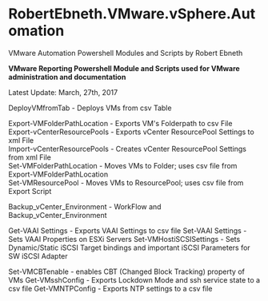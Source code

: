 # RobertEbneth.VMware.vSphere.Automation
VMware Automation Powershell Modules and Scripts by Robert Ebneth

**VMware Reporting Powershell Module and Scripts
used for VMware administration and documentation**

Latest Update: March, 27th, 2017

DeployVMfromTab					- Deploys VMs from csv Table  

Export-VMFolderPathLocation		- Exports VM's Folderpath to csv File  
Export-vCenterResourcePools		- Exports vCenter ResourcePool Settings to xml File  
Import-vCenterResourcePools		- Creates vCenter ResourcePool Settings from xml File  
Set-VMFolderPathLocation		- Moves VMs to Folder; uses csv file from Export-VMFolderPathLocation  
Set-VMResourcePool				- Moves VMs to ResourcePool; uses csv file from Export Script  

Backup_vCenter_Environment		- WorkFlow and Backup_vCenter_Environment  

Get-VAAI Settings				- Exports VAAI Settings to csv file 
Set-VAAI Settings				- Sets VAAI Properties on ESXi Servers 
Set-VMHostiSCSISettings			- Sets Dynamic/Static iSCSI Target bindings and important iSCSI Parameters for SW iSCSI Adapter  

Set-VMCBTenable					- enables CBT (Changed Block Tracking) property of VMs 
Get-VMsshConfig					- Exports Lockdown Mode and ssh service state to a csv file 
Get-VMNTPConfig					- Exports NTP settings to a csv file 